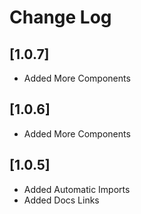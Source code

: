 # Change Log

## [1.0.7]

- Added More Components

## [1.0.6]

- Added More Components

## [1.0.5]

- Added Automatic Imports
- Added Docs Links
